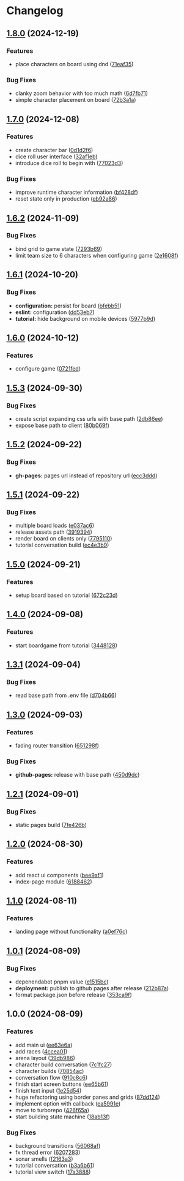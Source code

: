 # Changelog

## [1.8.0](https://github.com/bbortt/eldoria/compare/v1.7.0...v1.8.0) (2024-12-19)


### Features

* place characters on board using dnd ([71eaf35](https://github.com/bbortt/eldoria/commit/71eaf35f7027a626fde0259793d6ccb4f350b6bd))


### Bug Fixes

* clanky zoom behavior with too much math ([6d7fb71](https://github.com/bbortt/eldoria/commit/6d7fb712bbb1e78f089911e3e14913e6bbeda979))
* simple character placement on board ([72b3a1a](https://github.com/bbortt/eldoria/commit/72b3a1a380044c72c27859e2d5b8512a3e2b2850))

## [1.7.0](https://github.com/bbortt/eldoria/compare/v1.6.2...v1.7.0) (2024-12-08)


### Features

* create character bar ([0d1d2f6](https://github.com/bbortt/eldoria/commit/0d1d2f654291b4dc6dedbf9a720e6d5d91a64749))
* dice roll user interface ([32af1eb](https://github.com/bbortt/eldoria/commit/32af1eb02609044a731cc8d0c9c996b5693205ac))
* introduce dice roll to begin with ([77023d3](https://github.com/bbortt/eldoria/commit/77023d3a67e2ec61c5a9ee4c9e458f182a12846c))


### Bug Fixes

* improve runtime character information ([bf428df](https://github.com/bbortt/eldoria/commit/bf428dfa9d6e32ade034a81bd6f35b39fbdf2a7c))
* reset state only in production ([eb92a86](https://github.com/bbortt/eldoria/commit/eb92a86493286917ce30d5234d30e8a323f3ee99))

## [1.6.2](https://github.com/bbortt/eldoria/compare/v1.6.1...v1.6.2) (2024-11-09)


### Bug Fixes

* bind grid to game state ([7293b69](https://github.com/bbortt/eldoria/commit/7293b69b5ae35a3b0447c32d317401f286cdd749))
* limit team size to 6 characters when configuring game ([2e1608f](https://github.com/bbortt/eldoria/commit/2e1608fd767ae126b09fc4484d857fce0adaac44))

## [1.6.1](https://github.com/bbortt/eldoria/compare/v1.6.0...v1.6.1) (2024-10-20)


### Bug Fixes

* **configuration:** persist for board ([bfebb51](https://github.com/bbortt/eldoria/commit/bfebb51a4c17faecd51dd8196b8cf151bd910d05))
* **eslint:** configuration ([dd53eb7](https://github.com/bbortt/eldoria/commit/dd53eb73deec56f472c3eaf1243a9c745ee0d811))
* **tutorial:** hide background on mobile devices ([5977b9d](https://github.com/bbortt/eldoria/commit/5977b9dd0b017e484ed07f3bcd81dbb2fb728a72))

## [1.6.0](https://github.com/bbortt/eldoria/compare/v1.5.3...v1.6.0) (2024-10-12)


### Features

* configure game ([0721fed](https://github.com/bbortt/eldoria/commit/0721fed3dd560f7d6495141fce0bf3887294e9c6))

## [1.5.3](https://github.com/bbortt/eldoria/compare/v1.5.2...v1.5.3) (2024-09-30)


### Bug Fixes

* create script expanding css urls with base path ([2db86ee](https://github.com/bbortt/eldoria/commit/2db86ee5661ff610625aff62def027701bcaffef))
* expose base path to client ([80b069f](https://github.com/bbortt/eldoria/commit/80b069f5f1194e59b7905123992e070e69fa8627))

## [1.5.2](https://github.com/bbortt/eldoria/compare/v1.5.1...v1.5.2) (2024-09-22)


### Bug Fixes

* **gh-pages:** pages url instead of repository url ([ecc3ddd](https://github.com/bbortt/eldoria/commit/ecc3dddc0722bf5a6c0f349acc602f5e9d7fa748))

## [1.5.1](https://github.com/bbortt/eldoria/compare/v1.5.0...v1.5.1) (2024-09-22)


### Bug Fixes

* multiple board loads ([e037ac6](https://github.com/bbortt/eldoria/commit/e037ac6e74081a6fb772ea13a18d61fa312af075))
* release assets path ([3919394](https://github.com/bbortt/eldoria/commit/391939483b8b926e53d67cc09081693bc093224d))
* render board on clients only ([7795110](https://github.com/bbortt/eldoria/commit/7795110078c82c80b50cc77dc1f7830939b1c2be))
* tutorial conversation build ([ec4e3b9](https://github.com/bbortt/eldoria/commit/ec4e3b9ca323f045f98347647bc5a22cbfa50bc7))

## [1.5.0](https://github.com/bbortt/eldoria/compare/v1.4.0...v1.5.0) (2024-09-21)


### Features

* setup board based on tutorial ([672c23d](https://github.com/bbortt/eldoria/commit/672c23da8cf3c0651696ae33097032ec5895511c))

## [1.4.0](https://github.com/bbortt/eldoria/compare/v1.3.1...v1.4.0) (2024-09-08)


### Features

* start boardgame from tutorial ([3448128](https://github.com/bbortt/eldoria/commit/3448128f51286b408e38c461e380f27e4429e708))

## [1.3.1](https://github.com/bbortt/eldoria/compare/v1.3.0...v1.3.1) (2024-09-04)


### Bug Fixes

* read base path from .env file ([d704b66](https://github.com/bbortt/eldoria/commit/d704b66299142a04d44ba47108c55ba0703d8eee))

## [1.3.0](https://github.com/bbortt/eldoria/compare/v1.2.1...v1.3.0) (2024-09-03)


### Features

* fading router transition ([651298f](https://github.com/bbortt/eldoria/commit/651298f93def4105dda015f813d442f5db3c3c86))


### Bug Fixes

* **github-pages:** release with base path ([450d9dc](https://github.com/bbortt/eldoria/commit/450d9dc18deae242eac6d709e160678874f344a3))

## [1.2.1](https://github.com/bbortt/eldoria/compare/v1.2.0...v1.2.1) (2024-09-01)


### Bug Fixes

* static pages build ([7fe426b](https://github.com/bbortt/eldoria/commit/7fe426b28cbfc6f57670b0f55ee91ec48a17c4a7))

## [1.2.0](https://github.com/bbortt/eldoria/compare/v1.1.0...v1.2.0) (2024-08-30)


### Features

* add react ui components ([bee9af1](https://github.com/bbortt/eldoria/commit/bee9af163412dd0a5d49879f44cb3b7fbcdd2a50))
* index-page module ([6188462](https://github.com/bbortt/eldoria/commit/61884627edd6cdf5ea7950a50e5233956b4ea44c))

## [1.1.0](https://github.com/bbortt/eldoria/compare/v1.0.1...v1.1.0) (2024-08-11)


### Features

* landing page without functionality ([a0ef76c](https://github.com/bbortt/eldoria/commit/a0ef76c2d98321e060f4f78b92c8aa9f10a0b7a4))

## [1.0.1](https://github.com/bbortt/eldoria/compare/v1.0.0...v1.0.1) (2024-08-09)


### Bug Fixes

* depenendabot pnpm value ([e1515bc](https://github.com/bbortt/eldoria/commit/e1515bc4483d17281c543fffc9ec14c4b5eaa476))
* **deployment:** publish to github pages after release ([212b87a](https://github.com/bbortt/eldoria/commit/212b87a0a465fa72dc06798a248466255818a59a))
* format package.json before release ([353ca9f](https://github.com/bbortt/eldoria/commit/353ca9fb5a95639b951013074f0b5266314a25c2))

## 1.0.0 (2024-08-09)


### Features

* add main ui ([ee63e6a](https://github.com/bbortt/eldoria/commit/ee63e6abfb3a97a2d9002a02ca3cd6cf20428065))
* add races ([4ccea01](https://github.com/bbortt/eldoria/commit/4ccea010e5a67d61d78a9d53c60497d1f9f7f026))
* arena layout ([39db986](https://github.com/bbortt/eldoria/commit/39db986f07cf226d91b3e352a115f2fb7928bf69))
* character build conversation ([7c1fc27](https://github.com/bbortt/eldoria/commit/7c1fc274d59ea8083691ffde0b98bef6287f30e5))
* character builds ([70854ac](https://github.com/bbortt/eldoria/commit/70854acd1afef9f71a8b21832ed7e00698184269))
* conversation flow ([910c8c6](https://github.com/bbortt/eldoria/commit/910c8c6457c2ea6d1c33049ead766fd1dd4374e0))
* finish start screen buttons ([ee65b61](https://github.com/bbortt/eldoria/commit/ee65b6130de23923beee1818fc482195e4593f71))
* finish text input ([1e25d54](https://github.com/bbortt/eldoria/commit/1e25d5432f405cd38d0644ca881abbe5a3ddc0d1))
* huge refactoring using border panes and grids ([87dd124](https://github.com/bbortt/eldoria/commit/87dd1246e4b8178f8482680a8711c4554375c0bc))
* implement option with callback ([ea5991e](https://github.com/bbortt/eldoria/commit/ea5991ee6d6bd53837fce838d12efbb4941f7ec4))
* move to turborepo ([426f65a](https://github.com/bbortt/eldoria/commit/426f65ab1aceec2404de6f76e92bc715d29927fa))
* start building state machine ([18ab13f](https://github.com/bbortt/eldoria/commit/18ab13fad5542b27088eacb6aac15e4509a6a205))


### Bug Fixes

* background transitions ([56068af](https://github.com/bbortt/eldoria/commit/56068af8a3c693df135b7f7244a65ce852050dff))
* fx thread error ([6207283](https://github.com/bbortt/eldoria/commit/6207283061f61c2870876947731e31d948d54f48))
* sonar smells ([f2163a3](https://github.com/bbortt/eldoria/commit/f2163a3dadeedcb43d7a512de1d0f5e46ef3ed60))
* tutorial conversation ([b3a6b61](https://github.com/bbortt/eldoria/commit/b3a6b6134eb0070ccd2476b3b1b972e52f50cb7b))
* tutorial view switch ([17a3888](https://github.com/bbortt/eldoria/commit/17a388821a4e778464124389941fd5d01b01dc9d))
